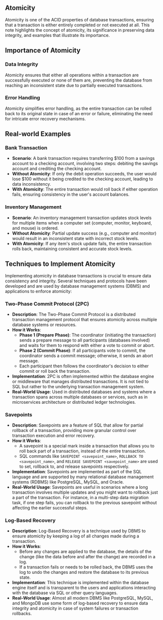 ## Atomicity
Atomicity is one of the ACID properties of database transactions, ensuring that a transaction is either entirely completed or not executed at all. This note highlights the concept of atomicity, its significance in preserving data integrity, and examples that illustrate its importance.

## Importance of Atomicity

### Data Integrity

Atomicity ensures that either all operations within a transaction are successfully executed or none of them are, preventing the database from reaching an inconsistent state due to partially executed transactions.

### Error Handling

Atomicity simplifies error handling, as the entire transaction can be rolled back to its original state in case of an error or failure, eliminating the need for intricate error recovery mechanisms.

## Real-world Examples

### Bank Transaction

- **Scenario**: A bank transaction requires transferring $100 from a savings account to a checking account, involving two steps: debiting the savings account and crediting the checking account.
- **Without Atomicity**: If only the debit operation succeeds, the user would lose $100 without it being credited to the checking account, leading to data inconsistency.
- **With Atomicity**: The entire transaction would roll back if either operation fails, ensuring consistency in the user's account balances.

### Inventory Management

- **Scenario**: An inventory management transaction updates stock levels for multiple items when a computer set (computer, monitor, keyboard, and mouse) is ordered.
- **Without Atomicity**: Partial update success (e.g., computer and monitor) would result in an inconsistent state with incorrect stock levels.
- **With Atomicity**: If any item's stock update fails, the entire transaction rolls back, maintaining consistent and accurate stock levels.

## Techniques to Implement Atomicity

Implementing atomicity in database transactions is crucial to ensure data consistency and integrity. Several techniques and protocols have been developed and are used by database management systems (DBMS) and applications to enforce atomicity:

### Two-Phase Commit Protocol (2PC)

- **Description**: The Two-Phase Commit Protocol is a distributed transaction management protocol that ensures atomicity across multiple database systems or resources.
- **How it Works**:
  - **Phase 1 (Prepare Phase)**: The coordinator (initiating the transaction) sends a prepare message to all participants (databases involved) and waits for them to respond with either a vote to commit or abort.
  - **Phase 2 (Commit Phase)**: If all participants vote to commit, the coordinator sends a commit message; otherwise, it sends an abort message.
  - Each participant then follows the coordinator's decision to either commit or roll back the transaction.
- **Implementation**: 2PC is often implemented within the database engine or middleware that manages distributed transactions. It is not tied to SQL but rather to the underlying transaction management system.
- **Real-World Usage**: Used in distributed databases and systems where a transaction spans across multiple databases or services, such as in microservices architecture or distributed ledger technologies.

### Savepoints

- **Description**: Savepoints are a feature of SQL that allow for partial rollback of a transaction, providing more granular control over transaction execution and error recovery.
- **How it Works**:
  - A savepoint is a special mark inside a transaction that allows you to roll back part of a transaction, instead of the entire transaction.
  - SQL commands like `SAVEPOINT <savepoint_name>`, `ROLLBACK TO <savepoint_name>`, and `RELEASE SAVEPOINT <savepoint_name>` are used to set, rollback to, and release savepoints respectively.
- **Implementation**: Savepoints are implemented as part of the SQL language and are supported by many relational database management systems (RDBMS) like PostgreSQL, MySQL, and Oracle.
- **Real-World Usage**: Savepoints are useful in scenarios where a long transaction involves multiple updates and you might want to rollback just a part of the transaction. For instance, in a multi-step data migration task, if one step fails, you can rollback to the previous savepoint without affecting the earlier successful steps.

### Log-Based Recovery

- **Description**: Log-Based Recovery is a technique used by DBMS to ensure atomicity by keeping a log of all changes made during a transaction.
- **How it Works**:
  - Before any changes are applied to the database, the details of the change (like the data before and after the change) are recorded in a log.
  - If a transaction fails or needs to be rolled back, the DBMS uses the log to undo the changes and restore the database to its previous state.
- **Implementation**: This technique is implemented within the database engine itself and is transparent to the users and applications interacting with the database via SQL or other query languages.
- **Real-World Usage**: Almost all modern DBMS like PostgreSQL, MySQL, and MongoDB use some form of log-based recovery to ensure data integrity and atomicity in case of system failures or transaction rollbacks.
